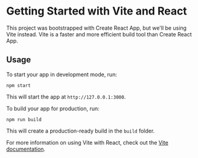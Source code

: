 # Getting Started with Vite and React

This project was bootstrapped with Create React App, but we'll be using Vite instead. Vite is a faster and more efficient build tool than Create React App.

## Usage

To start your app in development mode, run:

```
npm start
```

This will start the app at `http://127.0.0.1:3000`.

To build your app for production, run:

```
npm run build
```

This will create a production-ready build in the `build` folder.

For more information on using Vite with React, check out the [Vite documentation](https://vitejs.dev/guide/features.html#react).

